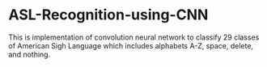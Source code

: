 # ASL-Recognition-using-CNN
This is implementation of convolution neural network to classify 29 classes of American Sigh Language which includes alphabets A-Z, space, delete, and nothing.
